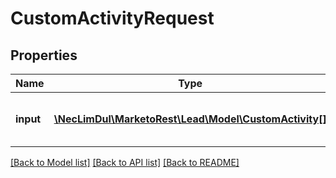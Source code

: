 # CustomActivityRequest

## Properties

Name | Type | Description | Notes
------------ | ------------- | ------------- | -------------
**input** | [**\NecLimDul\MarketoRest\Lead\Model\CustomActivity[]**](CustomActivity.md) | List of custom activities to insert | 

[[Back to Model list]](../README.md#documentation-for-models) [[Back to API list]](../README.md#documentation-for-api-endpoints) [[Back to README]](../README.md)
